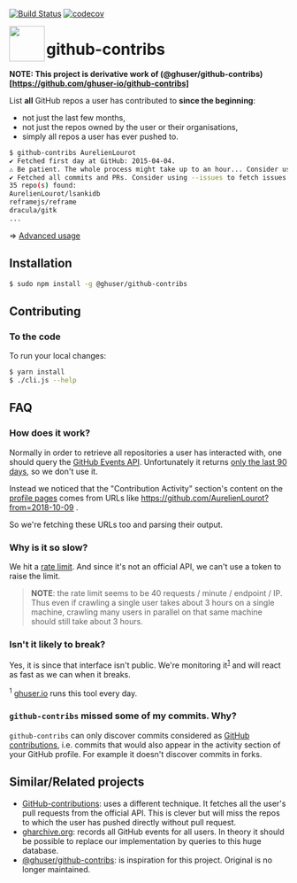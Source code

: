[![Build Status](https://travis-ci.org/Hyperlog/github-contribs.svg?branch=master)](https://travis-ci.org/Hyperlog/github-contribs)
[![codecov](https://codecov.io/gh/Hyperlog/github-contribs/branch/master/graph/badge.svg)](https://codecov.io/gh/Hyperlog/github-contribs)

[<img src="https://cdn.jsdelivr.net/gh/ghuser-io/github-contribs@45f6a0a0d6a76a49408841a26ee8d7e608b00c8c/thirdparty/octicons/repo.svg" align="left" width="64" height="64">](https://github.com/ghuser-io/github-contribs)

# github-contribs

**NOTE: This project is derivative work of (@ghuser/github-contribs)[https://github.com/ghuser-io/github-contribs]**

List **all** GitHub repos a user has contributed to **since the beginning**:

* not just the last few months,
* not just the repos owned by the user or their organisations,
* simply all repos a user has ever pushed to.

```bash
$ github-contribs AurelienLourot
✔ Fetched first day at GitHub: 2015-04-04.
⚠ Be patient. The whole process might take up to an hour... Consider using --since and/or --until
✔ Fetched all commits and PRs. Consider using --issues to fetch issues as well.
35 repo(s) found:
AurelienLourot/lsankidb
reframejs/reframe
dracula/gitk
...
```

⇒ [Advanced usage](https://github.com/ghuser-io/github-contribs/tree/master/docs/advanced.md)

## Installation

```bash
$ sudo npm install -g @ghuser/github-contribs
```

## Contributing

### To the code

To run your local changes:

```bash
$ yarn install
$ ./cli.js --help
```

## FAQ

### How does it work?

Normally in order to retrieve all repositories a user has interacted with, one should query the
[GitHub Events API](https://stackoverflow.com/a/37554614/1855917). Unfortunately it returns
[only the last 90 days](https://stackoverflow.com/a/38274468/1855917), so we don't use it.

Instead we noticed that the "Contribution Activity" section's content on the
[profile pages](https://github.com/AurelienLourot) comes from URLs like
https://github.com/AurelienLourot?from=2018-10-09 .

So we're fetching these URLs too and parsing their output.

### Why is it so slow?

We hit a [rate limit](https://en.wikipedia.org/wiki/Rate_limiting). And since it's not an official
API, we can't use a token to raise the limit.

> **NOTE**: the rate limit seems to be 40 requests / minute / endpoint / IP. Thus even if crawling a
> single user takes about 3 hours on a single machine, crawling many users in parallel on that same
> machine should still take about 3 hours.

### Isn't it likely to break?

Yes, it is since that interface isn't public. We're monitoring it<sup>[1](#footnote1)</sup> and will
react as fast as we can when it breaks.

<a name="footnote1"><sup>1</sup></a> [ghuser.io](https://github.com/ghuser-io/ghuser.io) runs
this tool every day.<br/>

### `github-contribs` missed some of my commits. Why?

`github-contribs` can only discover commits considered as
[GitHub contributions](https://help.github.com/articles/why-are-my-contributions-not-showing-up-on-my-profile/#commits),
i.e. commits that would also appear in the activity section of your GitHub profile. For example it
doesn't discover commits in forks.

## Similar/Related projects

* [GitHub-contributions](https://github.com/faheel/GitHub-contributions): uses a different
  technique. It fetches all the user's pull requests from the official API. This is clever but will
  miss the repos to which the user has pushed directly without pull request.
* [gharchive.org](https://www.gharchive.org/): records all GitHub events for all users. In theory it
  should be possible to replace our implementation by queries to this huge database.
* [@ghuser/github-contribs](https://github.com/ghuser-io/github-contribs): is inspiration for this
  project. Original is no longer maintained.